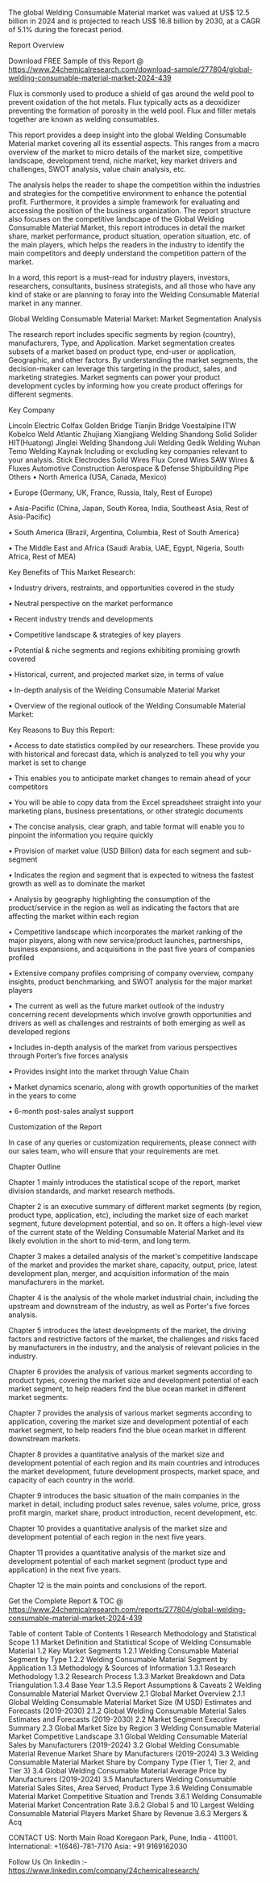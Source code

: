 The global Welding Consumable Material market was valued at US$ 12.5 billion in 2024 and is projected to reach US$ 16.8 billion by 2030, at a CAGR of 5.1% during the forecast period.

Report Overview

Download FREE Sample of this Report @ https://www.24chemicalresearch.com/download-sample/277804/global-welding-consumable-material-market-2024-439

Flux is commonly used to produce a shield of gas around the weld pool to prevent oxidation of the hot metals. Flux typically acts as a deoxidizer preventing the formation of porosity in the weld pool. Flux and filler metals together are known as welding consumables.

This report provides a deep insight into the global Welding Consumable Material market covering all its essential aspects. This ranges from a macro overview of the market to micro details of the market size, competitive landscape, development trend, niche market, key market drivers and challenges, SWOT analysis, value chain analysis, etc.

The analysis helps the reader to shape the competition within the industries and strategies for the competitive environment to enhance the potential profit. Furthermore, it provides a simple framework for evaluating and accessing the position of the business organization. The report structure also focuses on the competitive landscape of the Global Welding Consumable Material Market, this report introduces in detail the market share, market performance, product situation, operation situation, etc. of the main players, which helps the readers in the industry to identify the main competitors and deeply understand the competition pattern of the market.

In a word, this report is a must-read for industry players, investors, researchers, consultants, business strategists, and all those who have any kind of stake or are planning to foray into the Welding Consumable Material market in any manner.

Global Welding Consumable Material Market: Market Segmentation Analysis

The research report includes specific segments by region (country), manufacturers, Type, and Application. Market segmentation creates subsets of a market based on product type, end-user or application, Geographic, and other factors. By understanding the market segments, the decision-maker can leverage this targeting in the product, sales, and marketing strategies. Market segments can power your product development cycles by informing how you create product offerings for different segments.

Key Company

Lincoln Electric
Colfax
Golden Bridge
Tianjin Bridge
Voestalpine
ITW
Kobelco
Weld Atlantic
Zhujiang Xiangjiang Welding
Shandong Solid Solider
HIT(Huatong)
Jinglei Welding
Shandong Juli Welding
Gedik Welding
Wuhan Temo Welding
Kaynak
Including or excluding key companies relevant to your analysis.
Stick Electrodes
Solid Wires
Flux Cored Wires
SAW Wires & Fluxes
Automotive
Construction
Aerospace & Defense
Shipbuilding
Pipe
Others
• North America (USA, Canada, Mexico)

• Europe (Germany, UK, France, Russia, Italy, Rest of Europe)

• Asia-Pacific (China, Japan, South Korea, India, Southeast Asia, Rest of Asia-Pacific)

• South America (Brazil, Argentina, Columbia, Rest of South America)

• The Middle East and Africa (Saudi Arabia, UAE, Egypt, Nigeria, South Africa, Rest of MEA)

Key Benefits of This Market Research:

• Industry drivers, restraints, and opportunities covered in the study

• Neutral perspective on the market performance

• Recent industry trends and developments

• Competitive landscape & strategies of key players

• Potential & niche segments and regions exhibiting promising growth covered

• Historical, current, and projected market size, in terms of value

• In-depth analysis of the Welding Consumable Material Market

• Overview of the regional outlook of the Welding Consumable Material Market:

Key Reasons to Buy this Report:

• Access to date statistics compiled by our researchers. These provide you with historical and forecast data, which is analyzed to tell you why your market is set to change

• This enables you to anticipate market changes to remain ahead of your competitors

• You will be able to copy data from the Excel spreadsheet straight into your marketing plans, business presentations, or other strategic documents

• The concise analysis, clear graph, and table format will enable you to pinpoint the information you require quickly

• Provision of market value (USD Billion) data for each segment and sub-segment

• Indicates the region and segment that is expected to witness the fastest growth as well as to dominate the market

• Analysis by geography highlighting the consumption of the product/service in the region as well as indicating the factors that are affecting the market within each region

• Competitive landscape which incorporates the market ranking of the major players, along with new service/product launches, partnerships, business expansions, and acquisitions in the past five years of companies profiled

• Extensive company profiles comprising of company overview, company insights, product benchmarking, and SWOT analysis for the major market players

• The current as well as the future market outlook of the industry concerning recent developments which involve growth opportunities and drivers as well as challenges and restraints of both emerging as well as developed regions

• Includes in-depth analysis of the market from various perspectives through Porter’s five forces analysis

• Provides insight into the market through Value Chain

• Market dynamics scenario, along with growth opportunities of the market in the years to come

• 6-month post-sales analyst support

Customization of the Report

In case of any queries or customization requirements, please connect with our sales team, who will ensure that your requirements are met.

Chapter Outline

Chapter 1 mainly introduces the statistical scope of the report, market division standards, and market research methods.

Chapter 2 is an executive summary of different market segments (by region, product type, application, etc), including the market size of each market segment, future development potential, and so on. It offers a high-level view of the current state of the Welding Consumable Material Market and its likely evolution in the short to mid-term, and long term.

Chapter 3 makes a detailed analysis of the market's competitive landscape of the market and provides the market share, capacity, output, price, latest development plan, merger, and acquisition information of the main manufacturers in the market.

Chapter 4 is the analysis of the whole market industrial chain, including the upstream and downstream of the industry, as well as Porter's five forces analysis.

Chapter 5 introduces the latest developments of the market, the driving factors and restrictive factors of the market, the challenges and risks faced by manufacturers in the industry, and the analysis of relevant policies in the industry.

Chapter 6 provides the analysis of various market segments according to product types, covering the market size and development potential of each market segment, to help readers find the blue ocean market in different market segments.

Chapter 7 provides the analysis of various market segments according to application, covering the market size and development potential of each market segment, to help readers find the blue ocean market in different downstream markets.

Chapter 8 provides a quantitative analysis of the market size and development potential of each region and its main countries and introduces the market development, future development prospects, market space, and capacity of each country in the world.

Chapter 9 introduces the basic situation of the main companies in the market in detail, including product sales revenue, sales volume, price, gross profit margin, market share, product introduction, recent development, etc.

Chapter 10 provides a quantitative analysis of the market size and development potential of each region in the next five years.

Chapter 11 provides a quantitative analysis of the market size and development potential of each market segment (product type and application) in the next five years.

Chapter 12 is the main points and conclusions of the report.

Get the Complete Report & TOC @ https://www.24chemicalresearch.com/reports/277804/global-welding-consumable-material-market-2024-439

Table of content
Table of Contents
1 Research Methodology and Statistical Scope
1.1 Market Definition and Statistical Scope of Welding Consumable Material
1.2 Key Market Segments
1.2.1 Welding Consumable Material Segment by Type
1.2.2 Welding Consumable Material Segment by Application
1.3 Methodology & Sources of Information
1.3.1 Research Methodology
1.3.2 Research Process
1.3.3 Market Breakdown and Data Triangulation
1.3.4 Base Year
1.3.5 Report Assumptions & Caveats
2 Welding Consumable Material Market Overview
2.1 Global Market Overview
2.1.1 Global Welding Consumable Material Market Size (M USD) Estimates and Forecasts (2019-2030)
2.1.2 Global Welding Consumable Material Sales Estimates and Forecasts (2019-2030)
2.2 Market Segment Executive Summary
2.3 Global Market Size by Region
3 Welding Consumable Material Market Competitive Landscape
3.1 Global Welding Consumable Material Sales by Manufacturers (2019-2024)
3.2 Global Welding Consumable Material Revenue Market Share by Manufacturers (2019-2024)
3.3 Welding Consumable Material Market Share by Company Type (Tier 1, Tier 2, and Tier 3)
3.4 Global Welding Consumable Material Average Price by Manufacturers (2019-2024)
3.5 Manufacturers Welding Consumable Material Sales Sites, Area Served, Product Type
3.6 Welding Consumable Material Market Competitive Situation and Trends
3.6.1 Welding Consumable Material Market Concentration Rate
3.6.2 Global 5 and 10 Largest Welding Consumable Material Players Market Share by Revenue
3.6.3 Mergers & Acq

CONTACT US:
North Main Road Koregaon Park, Pune, India - 411001.
International: +1(646)-781-7170
Asia: +91 9169162030

Follow Us On linkedin :- https://www.linkedin.com/company/24chemicalresearch/
